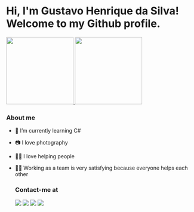 # Hi, I'm Gustavo Henrique da Silva! Welcome to my Github profile.
<div >
  <a href="https://github.com/Gustavo653">
  <img height="180em" src="https://github-readme-stats.vercel.app/api?username=Gustavo653&show_icons=true&theme=dark"/>
  <img height="180em" src="https://github-readme-stats.vercel.app/api/top-langs/?username=Gustavo653&theme=dark"/>
    <a/>
</div>


### About me
- 🥰 I’m currently learning C# 
- 📷 I love photography
- 🤝🏽 I love helping people
- 💪🏽 Working as a team is very satisfying because everyone helps each other
  
  ### Contact-me at
  <div>
    <a target="_blank" href="https://www.linkedin.com/in/gustavo-henrique-da-silva-975b311b6"><img src="https://img.shields.io/badge/LinkedIn-0077B5?style=for-the-badge&logo=linkedin&logoColor=white"/></a>
    <a target="_blank" href="https://www.instagram.com/gustavohs2004"><img src="https://img.shields.io/badge/Instagram-E4405F?style=for-the-badge&logo=instagram&logoColor=white"/></a>
    <a target="_blank" href="mailto:gustavohs2004gmail.com"><img src="https://img.shields.io/badge/Gmail-D14836?style=for-the-badge&logo=gmail&logoColor=white"/></a>
    <a target="_blank" href="https://api.whatsapp.com/send?phone=5547991268007&text=Ol%C3%A1%20Gustavo%2C%20encontrei%20seu%20contato%20no%20Github."><img src="https://img.shields.io/badge/WhatsApp-25D366?style=for-the-badge&logo=whatsapp&logoColor=white"/></a>
  </div>
